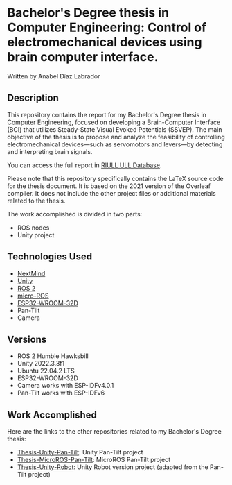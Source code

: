 # Bachelor's Degree thesis in Computer Engineering: Control of electromechanical devices using brain computer interface.

Written by Anabel Díaz Labrador

## Description
This repository contains the report for my Bachelor's Degree thesis in Computer Engineering, focused on developing a Brain-Computer Interface (BCI) that utilizes Steady-State Visual Evoked Potentials (SSVEP). The main objective of the thesis is to propose and analyze the feasibility of controlling electromechanical devices—such as servomotors and levers—by detecting and interpreting brain signals.

You can access the full report in [RIULL ULL Database](https://riull.ull.es/xmlui/handle/915/34032).


Please note that this repository specifically contains the LaTeX source code for the thesis document. It is based on the 2021 version of the Overleaf compiler. It does not include the other project files or additional materials related to the thesis.

The work accomplished is divided in two parts:
- ROS nodes
- Unity project

## Technologies Used
- [NextMind](https://www.next-mind.com/)
- [Unity](https://unity.com/)
- [ROS 2](https://docs.ros.org/en/rolling/Releases/Release-Humble-Hawksbill.html)
- [micro-ROS](https://micro.ros.org/)
- [ESP32-WROOM-32D](https://www.espressif.com/en/products/socs/esp32)
- Pan-Tilt
- Camera

## Versions
- ROS 2 Humble Hawksbill
- Unity 2022.3.3f1
- Ubuntu 22.04.2 LTS 
- ESP32-WROOM-32D
- Camera works with ESP-IDFv4.0.1
- Pan-Tilt works with ESP-IDFv6

## Work Accomplished
Here are the links to the other repositories related to my Bachelor's Degree thesis:
- [Thesis-Unity-Pan-Tilt](https://github.com/anabeldilab/Thesis-Unity-Pan-Tilt): Unity Pan-Tilt project
- [Thesis-MicroROS-Pan-Tilt](https://github.com/anabeldilab/Thesis-MicroROS-Pan-Tilt): MicroROS Pan-Tilt project
- [Thesis-Unity-Robot](https://github.com/anabeldilab/Thesis-Unity-Robot): Unity Robot version project (adapted from the Pan-Tilt project)


